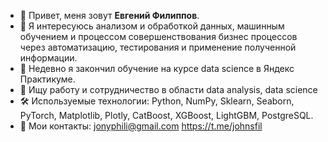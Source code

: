 - 👋 Привет, меня зовут **Евгений Филиппов**.
- 👀 Я интересуюсь анализом и обработкой данных, машинным обучением и процессом совершенствования бизнес процессов через автоматизацию, тестирования и применение полученной информации. 
- 🌱 Недевно я закончил обучение на курсе data science в Яндекс Практикуме.
- 💞️ Ищу работу и сотрудничество в области data analysis, data science
- 🛠 Используемые технологии: Python, NumPy, Sklearn, Seaborn, PyTorch, Matplotlib, Plotly, CatBoost, XGBoost, LightGBM, PostgreSQL.
- 📧 Мои контакты:  jonyphili@gmail.com  https://t.me/johnsfil

<!---
Filruru/Filruru is a ✨ special ✨ repository because its `README.md` (this file) appears on your GitHub profile.
You can click the Preview link to take a look at your changes.
--->
